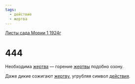 ```yaml
---
tags:
  - действие
  - жертва
---
```


[Листы сада Мории 1 1924г](/agni/1924)

# 444
Необходима [жертва](/tag/#жертва) — горение [жертвы](/tag/#жертва) подобно озону.   

Даже дикие сожигают [жертву](/tag/#жертва), угрубляя символ [действия](/tag/#действие).   

